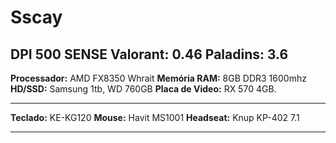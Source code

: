 # Sscay

**DPI** 500
**SENSE**
Valorant: 0.46
Paladins: 3.6
-------------------------
**Processador:** AMD FX8350 Whrait
**Memória RAM:** 8GB DDR3 1600mhz
**HD/SSD:** Samsung 1tb, WD 760GB
**Placa de Video:** RX 570 4GB.
___________________
**Teclado:** KE-KG120
**Mouse:** Havit MS1001
**Headseat:** Knup KP-402 7.1
___________________
